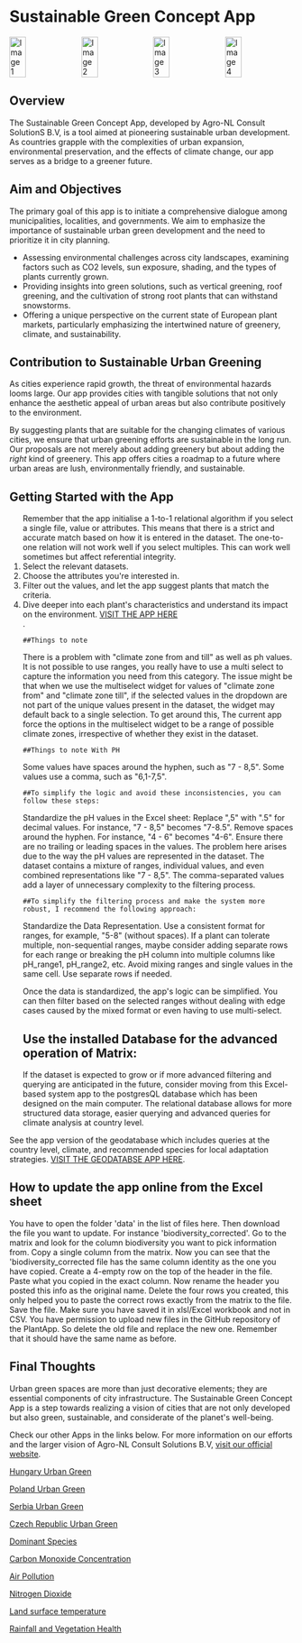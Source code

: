 <h1> Sustainable Green Concept App</h1>

<div style="display: flex; justify-content: space-between;">
    <img src="https://agro-nl.nl/wp-content/uploads/2019/04/trees-bareroot-e1557303577410.jpg" alt="Image 1" style="width: 24%; margin-right: 1%;">
    <img src="https://agro-nl.nl/wp-content/uploads/2019/04/shrubs-p9-min-e1557303401583.jpg" alt="Image 2" style="width: 24%; margin-right: 1%;">
    <img src="https://agro-nl.nl/wp-content/uploads/2019/04/shrubs-full-ground-min-e1557303444131.jpg" alt="Image 3" style="width: 24%; margin-right: 1%;">
    <img src="https://agro-nl.nl/wp-content/uploads/2019/04/trees-open-ground-e1557303524105.jpg" alt="Image 4" style="width: 24%;">
</div>

<h2>Overview</h2>
<p>The Sustainable Green Concept App, developed by Agro-NL Consult SolutionS B.V, is a tool aimed at pioneering sustainable urban development. As countries grapple with the complexities of urban expansion, environmental preservation, and the effects of climate change, our app serves as a bridge to a greener future.</p>

<h2>Aim and Objectives</h2>
<p>The primary goal of this app is to initiate a comprehensive dialogue among municipalities, localities, and governments. We aim to emphasize the importance of sustainable urban green development and the need to prioritize it in city planning.</p>

<ul>
    <li>Assessing environmental challenges across city landscapes, examining factors such as CO2 levels, sun exposure, shading, and the types of plants currently grown.</li>
    <li>Providing insights into green solutions, such as vertical greening, roof greening, and the cultivation of strong root plants that can withstand snowstorms.</li>
    <li>Offering a unique perspective on the current state of European plant markets, particularly emphasizing the intertwined nature of greenery, climate, and sustainability.</li>
</ul>

<h2>Contribution to Sustainable Urban Greening</h2>
<p>As cities experience rapid growth, the threat of environmental hazards looms large. Our app provides cities with tangible solutions that not only enhance the aesthetic appeal of urban areas but also contribute positively to the environment.</p>

<p>By suggesting plants that are suitable for the changing climates of various cities, we ensure that urban greening efforts are sustainable in the long run. Our proposals are not merely about adding greenery but about adding the <i>right</i> kind of greenery. This app offers cities a roadmap to a future where urban areas are lush, environmentally friendly, and sustainable.</p>

<h2>Getting Started with the App</h2>
<ol>
Remember that the app initialise a 1-to-1 relational algorithm if you select a single file, value or attributes. This means that there is a strict and accurate match based on how it is entered in the dataset. The one-to-one relation will not work well if you select multiples. This can work well sometimes but affect referential integrity.</li>
    <li>Select the relevant datasets.
    <li>Choose the attributes you're interested in.</li>
    <li>Filter out the values, and let the app suggest plants that match the criteria.</li>
    <li>Dive deeper into each plant's characteristics and understand its impact on the environment. <a href="https://select-plant-guide.streamlit.app/">VISIT THE APP HERE</a></li>.

    ##Things to note
There is a problem with "climate zone from and till" as well as ph values. It is not possible to use ranges, you really have to use a multi select to capture the information you need from this category. The issue might be that when we use the multiselect widget for values of "climate zone from" and "climate zone till", if the selected values in the dropdown are not part of the unique values present in the dataset, the widget may default back to a single selection. To get around this, The current app force the options in the multiselect widget to be a range of possible climate zones, irrespective of whether they exist in the dataset.


    ##Things to note With PH
Some values have spaces around the hyphen, such as "7 - 8,5". Some values use a comma, such as "6,1-7,5".
    
    
    ##To simplify the logic and avoid these inconsistencies, you can follow these steps:
Standardize the pH values in the Excel sheet: Replace ",5" with ".5" for decimal values. For instance, "7 - 8,5" becomes "7-8.5".
Remove spaces around the hyphen. For instance, "4 - 6" becomes "4-6". Ensure there are no trailing or leading spaces in the values. The problem here arises due to the way the pH values are represented in the dataset. The dataset contains a mixture of ranges, individual values, and even combined representations like "7 - 8,5". The comma-separated values add a layer of unnecessary complexity to the filtering process. 


    ##To simplify the filtering process and make the system more robust, I recommend the following approach:
Standardize the Data Representation. Use a consistent format for ranges, for example, "5-8" (without spaces).
If a plant can tolerate multiple, non-sequential ranges, maybe consider adding separate rows for each range or breaking the pH column into multiple columns like pH_range1, pH_range2, etc. Avoid mixing ranges and single values in the same cell. Use separate rows if needed.

Once the data is standardized, the app's logic can be simplified. You can then filter based on the selected ranges without dealing with edge cases caused by the mixed format or even having to use multi-select.

<h2>Use the installed Database for the advanced operation of Matrix:</h2>
If the dataset is expected to grow or if more advanced filtering and querying are anticipated in the future, consider moving from this Excel-based system app to the postgresQL database which has been designed on the main computer. The relational database allows for more structured data storage, easier querying and advanced queries for climate analysis at country level.
</ol>

<p>See the app version of the geodatabase which includes queries at the country level, climate, and recommended species for local adaptation strategies. <a href="https://github.com/desmond-lartey/PlantsApp-Geodatabse/tree/Fires">VISIT THE GEODATABSE APP HERE</a>.</p>

<h2>How to update the app online from the Excel sheet</h2>
<p>You have to open the folder 'data' in the list of files here. Then download the file you want to update. For instance 'biodiversity_corrected'. Go to the matrix and look for the column biodiversity you want to pick information from. Copy a single column from the matrix. Now you can see that the 'biodiversity_corrected file has the same column identity as the one you have copied. Create a 4-empty row on the top of the header in the file. Paste what you copied in the exact column. Now rename the header you posted this info as the original name. Delete the four rows you created, this only helped you to paste the correct rows exactly from the matrix to the file. Save the file. Make sure you have saved it in xlsl/Excel workbook and not in CSV. You have permission to upload new files in the GitHub repository of the PlantApp. So delete the old file and replace the new one. Remember that it should have the same name as before.</p>

<h2>Final Thoughts</h2>
<p>Urban green spaces are more than just decorative elements; they are essential components of city infrastructure. The Sustainable Green Concept App is a step towards realizing a vision of cities that are not only developed but also green, sustainable, and considerate of the planet's well-being.</p>

<p>Check our other Apps in the links below. For more information on our efforts and the larger vision of Agro-NL Consult Solutions B.V, <a href="https://agro-nl.com/">visit our official website</a>.</p>

[Hungary Urban Green](https://desmond.users.earthengine.app/view/hungary-urban-green-space)    

[Poland Urban Green](https://ee-desmond.projects.earthengine.app/view/poland-urban-green-space)

[Serbia Urban Green](https://desmond.users.earthengine.app/view/serbia-urban-green-spaces)

[Czech Republic Urban Green](https://desmond.users.earthengine.app/view/czech-repulic-urban-green-spaces)

[Dominant Species](https://ee-desmond.projects.earthengine.app/view/dominant-species-accross-selected-countries)

[Carbon Monoxide Concentration](https://ee-desmond.projects.earthengine.app/view/carbon-monoxide-concentration)

[Air Pollution](https://desmond.users.earthengine.app/view/air-pollution)

[Nitrogen Dioxide](https://desmond.users.earthengine.app/view/nitro-dioxide-monitoring-for-green-cities)

[Land surface temperature](https://desmond.users.earthengine.app/view/land-surface-temperature-for-green-cities)

[Rainfall and Vegetation Health](https://desmond.users.earthengine.app/view/rainfall-and-ndvi)
